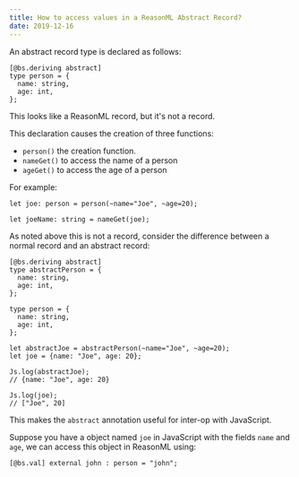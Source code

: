 ```yaml
---
title: How to access values in a ReasonML Abstract Record?
date: 2019-12-16
---
```


An abstract record type is declared as follows:

```reasonml
[@bs.deriving abstract]
type person = {
  name: string,
  age: int,
};
```

This looks like a ReasonML record, but it's not a record.

This declaration causes the creation of three functions:

- `person()` the creation function.
- `nameGet()` to access the name of a person
- `ageGet()` to access the age of a person

For example:

```reasonml
let joe: person = person(~name="Joe", ~age=20);

let joeName: string = nameGet(joe);
```

As noted above this is not a record, consider the difference between a normal record and an abstract record:

```reasonml
[@bs.deriving abstract]
type abstractPerson = {
  name: string,
  age: int,
};

type person = {
  name: string,
  age: int,
};

let abstractJoe = abstractPerson(~name="Joe", ~age=20);
let joe = {name: "Joe", age: 20};

Js.log(abstractJoe);
// {name: "Joe", age: 20}

Js.log(joe);
// ["Joe", 20]
```

This makes the `abstract` annotation useful for inter-op with JavaScript.

Suppose you have a object named `joe` in JavaScript with the fields `name` and `age`, we can access this object in ReasonML using:

```reasonml
[@bs.val] external john : person = "john";
```
